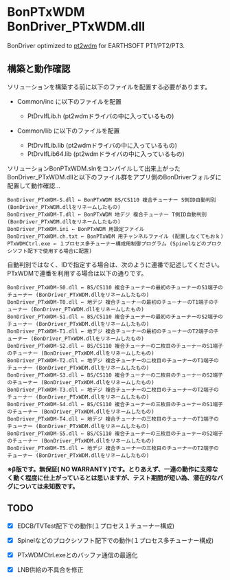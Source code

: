# BonPTxWDM BonDriver_PTxWDM.dll
BonDriver optimized to [pt2wdm](https://www.vector.co.jp/soft/winnt/hardware/se507005.html) for EARTHSOFT PT1/PT2/PT3.

## 構築と動作確認

  ソリューションを構築する前に以下のファイルを配置する必要があります。

  - Common/inc に以下のファイルを配置
    - PtDrvIfLib.h  (pt2wdmドライバの中に入っているもの)

  - Common/lib に以下のファイルを配置
    - PtDrvIfLib.lib  (pt2wdmドライバの中に入っているもの)
    - PtDrvIfLib64.lib  (pt2wdmドライバの中に入っているもの)

  ソリューションBonPTxWDM.slnをコンパイルして出来上がったBonDriver_PTxWDM.dllと以下のファイル群をアプリ側のBonDriverフォルダに配置して動作確認…
  ```
  BonDriver_PTxWDM-S.dll ← BonPTxWDM BS/CS110 複合チューナー S側ID自動判別 (BonDriver_PTxWDM.dllをリネームしたもの)
  BonDriver_PTxWDM-T.dll ← BonPTxWDM 地デジ 複合チューナー T側ID自動判別 (BonDriver_PTxWDM.dllをリネームしたもの)
  BonDriver_PTxWDM.ini ← BonPTxWDM 用設定ファイル
  BonDriver_PTxWDM.ch.txt ← BonPTxWDM 用チャンネルファイル (配置しなくてもおｋ)
  PTxWDMCtrl.exe ← １プロセス多チューナー構成用制御プログラム (Spinelなどのプロクシソフト配下で使用する場合に配置)
  ```

  自動判別ではなく、IDで指定する場合は、次のように連番で記述してください。
  PTxWDMで連番を利用する場合は以下の通りです。
  ```
  BonDriver_PTxWDM-S0.dll ← BS/CS110 複合チューナーの最初のチューナーのS1端子のチューナー (BonDriver_PTxWDM.dllをリネームしたもの)
  BonDriver_PTxWDM-T0.dll ← 地デジ 複合チューナーの最初のチューナーのT1端子のチューナー (BonDriver_PTxWDM.dllをリネームしたもの)
  BonDriver_PTxWDM-S1.dll ← BS/CS110 複合チューナーの最初のチューナーのS2端子のチューナー (BonDriver_PTxWDM.dllをリネームしたもの)
  BonDriver_PTxWDM-T1.dll ← 地デジ 複合チューナーの最初のチューナーのT2端子のチューナー (BonDriver_PTxWDM.dllをリネームしたもの)
  BonDriver_PTxWDM-S2.dll ← BS/CS110 複合チューナーの二枚目のチューナーのS1端子のチューナー (BonDriver_PTxWDM.dllをリネームしたもの)
  BonDriver_PTxWDM-T2.dll ← 地デジ 複合チューナーの二枚目のチューナーのT1端子のチューナー (BonDriver_PTxWDM.dllをリネームしたもの)
  BonDriver_PTxWDM-S3.dll ← BS/CS110 複合チューナーの二枚目のチューナーのS2端子のチューナー (BonDriver_PTxWDM.dllをリネームしたもの)
  BonDriver_PTxWDM-T3.dll ← 地デジ 複合チューナーの二枚目のチューナーのT2端子のチューナー (BonDriver_PTxWDM.dllをリネームしたもの)
  BonDriver_PTxWDM-S4.dll ← BS/CS110 複合チューナーの三枚目のチューナーのS1端子のチューナー (BonDriver_PTxWDM.dllをリネームしたもの)
  BonDriver_PTxWDM-T4.dll ← 地デジ 複合チューナーの三枚目のチューナーのT1端子のチューナー (BonDriver_PTxWDM.dllをリネームしたもの)
  BonDriver_PTxWDM-S5.dll ← BS/CS110 複合チューナーの三枚目のチューナーのS2端子のチューナー (BonDriver_PTxWDM.dllをリネームしたもの)
  BonDriver_PTxWDM-T5.dll ← 地デジ 複合チューナーの三枚目のチューナーのT2端子のチューナー (BonDriver_PTxWDM.dllをリネームしたもの)
  ```

  **※β版です。無保証( NO WARRANTY )です。とりあえず、一連の動作に支障なく動く程度に仕上がっているとは思いますが、テスト期間が短い為、潜在的なバグについては未知数です。**


## TODO
- [x] EDCB/TVTest配下での動作(１プロセス１チューナー構成)
- [x] Spinelなどのプロクシソフト配下での動作(１プロセス多チューナー構成)
- [x] PTxWDMCtrl.exeとのバッファ通信の最適化
- [x] LNB供給の不具合を修正 

